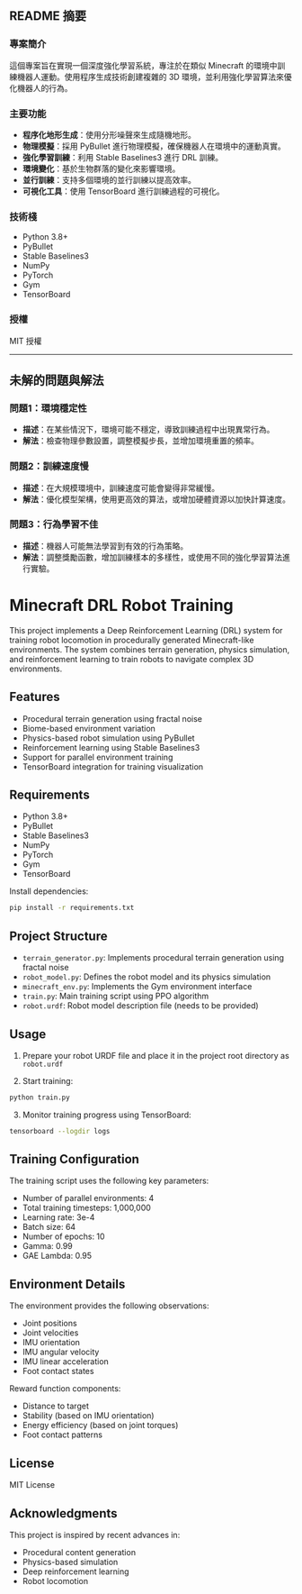 ## README 摘要

### 專案簡介
這個專案旨在實現一個深度強化學習系統，專注於在類似 Minecraft 的環境中訓練機器人運動。使用程序生成技術創建複雜的 3D 環境，並利用強化學習算法來優化機器人的行為。

### 主要功能
- **程序化地形生成**：使用分形噪聲來生成隨機地形。
- **物理模擬**：採用 PyBullet 進行物理模擬，確保機器人在環境中的運動真實。
- **強化學習訓練**：利用 Stable Baselines3 進行 DRL 訓練。
- **環境變化**：基於生物群落的變化來影響環境。
- **並行訓練**：支持多個環境的並行訓練以提高效率。
- **可視化工具**：使用 TensorBoard 進行訓練過程的可視化。

### 技術棧
- Python 3.8+
- PyBullet
- Stable Baselines3
- NumPy
- PyTorch
- Gym
- TensorBoard

### 授權
MIT 授權

---

## 未解的問題與解法

### 問題1：環境穩定性
- **描述**：在某些情況下，環境可能不穩定，導致訓練過程中出現異常行為。
- **解法**：檢查物理參數設置，調整模擬步長，並增加環境重置的頻率。

### 問題2：訓練速度慢
- **描述**：在大規模環境中，訓練速度可能會變得非常緩慢。
- **解法**：優化模型架構，使用更高效的算法，或增加硬體資源以加快計算速度。

### 問題3：行為學習不佳
- **描述**：機器人可能無法學習到有效的行為策略。
- **解法**：調整獎勵函數，增加訓練樣本的多樣性，或使用不同的強化學習算法進行實驗。


# Minecraft DRL Robot Training

This project implements a Deep Reinforcement Learning (DRL) system for training robot locomotion in procedurally generated Minecraft-like environments. The system combines terrain generation, physics simulation, and reinforcement learning to train robots to navigate complex 3D environments.

## Features

- Procedural terrain generation using fractal noise
- Biome-based environment variation
- Physics-based robot simulation using PyBullet
- Reinforcement learning using Stable Baselines3
- Support for parallel environment training
- TensorBoard integration for training visualization

## Requirements

- Python 3.8+
- PyBullet
- Stable Baselines3
- NumPy
- PyTorch
- Gym
- TensorBoard

Install dependencies:
```bash
pip install -r requirements.txt
```

## Project Structure

- `terrain_generator.py`: Implements procedural terrain generation using fractal noise
- `robot_model.py`: Defines the robot model and its physics simulation
- `minecraft_env.py`: Implements the Gym environment interface
- `train.py`: Main training script using PPO algorithm
- `robot.urdf`: Robot model description file (needs to be provided)

## Usage

1. Prepare your robot URDF file and place it in the project root directory as `robot.urdf`

2. Start training:
```bash
python train.py
```

3. Monitor training progress using TensorBoard:
```bash
tensorboard --logdir logs
```

## Training Configuration

The training script uses the following key parameters:
- Number of parallel environments: 4
- Total training timesteps: 1,000,000
- Learning rate: 3e-4
- Batch size: 64
- Number of epochs: 10
- Gamma: 0.99
- GAE Lambda: 0.95

## Environment Details

The environment provides the following observations:
- Joint positions
- Joint velocities
- IMU orientation
- IMU angular velocity
- IMU linear acceleration
- Foot contact states

Reward function components:
- Distance to target
- Stability (based on IMU orientation)
- Energy efficiency (based on joint torques)
- Foot contact patterns

## License

MIT License

## Acknowledgments

This project is inspired by recent advances in:
- Procedural content generation
- Physics-based simulation
- Deep reinforcement learning
- Robot locomotion
